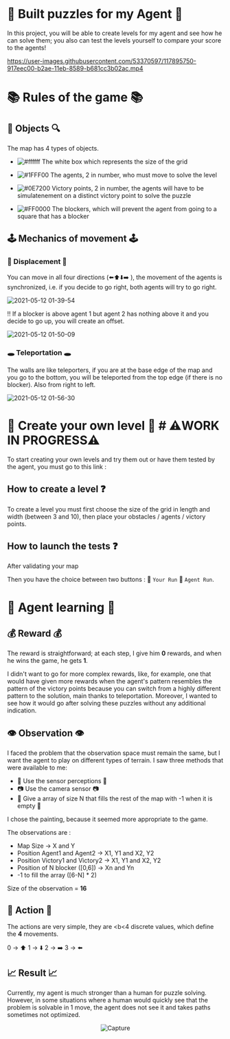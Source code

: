 # 🧩 Built puzzles for my Agent  🧩 #

In this project, you will be able to create levels for my agent and see how he can solve them; you also can test the levels yourself to compare your score to the agents! 

https://user-images.githubusercontent.com/53370597/117895750-917eec00-b2ae-11eb-8589-b681cc3b02ac.mp4



# 📚 Rules of the game 📚 #

## 🔎 Objects 🔍 ##
The map has 4 types of objects.

* ![#ffffff](https://via.placeholder.com/15/ffffff/000000?text=+) The white box which represents the size of the grid
 
* ![#1FFF00](https://via.placeholder.com/15/1FFF00/000000?text=+) The agents, 2 in number, who must move to solve the level

* ![#0E7200](https://via.placeholder.com/15/0E7200/000000?text=+) Victory points, 2 in number, the agents will have to be simulatenement on a distinct victory point to solve the puzzle

* ![#FF0000](https://via.placeholder.com/15/FF0000/000000?text=+) The blockers, which will prevent the agent from going to a square that has a blocker


## 🕹️ Mechanics of movement 🕹️ ##

### 🦿 Displacement 🦿 ###

You can move in all four directions (⬅️⬆️⬇️➡️ ), the movement of the agents is synchronized, i.e. if you decide to go right, both agents will try to go right.

![2021-05-12 01-39-54](https://user-images.githubusercontent.com/53370597/117897609-b2494080-b2b2-11eb-9f04-3181c1a6789a.gif)

‼️ If a blocker is above agent 1 but agent 2 has nothing above it and you decide to go up, you will create an offset.

![2021-05-12 01-50-09](https://user-images.githubusercontent.com/53370597/117898223-03a5ff80-b2b4-11eb-9fca-832ab417dcfa.gif)

### 🕳️ Teleportation 🕳️ ###

The walls are like teleporters, if you are at the base edge of the map and you go to the bottom, you will be teleported from the top edge (if there is no blocker).
Also from right to left.

![2021-05-12 01-56-30](https://user-images.githubusercontent.com/53370597/117898630-efaecd80-b2b4-11eb-80c5-96da0b2c706b.gif)

# 🧱 Create your own level 🧱 #  ⚠️WORK IN PROGRESS⚠️

To start creating your own levels and try them out or have them tested by the agent, you must go to this link :

## How to create a level ❓
To create a level you must first choose the size of the grid in length and width (between 3 and 10), then place your obstacles / agents / victory points.

## How to launch the tests ❓

After validating your map 


Then you have the choice between two buttons : 🔘 `Your Run`  🔘 `Agent Run`.

# 🧠 Agent learning 🧠 #

## 💰 Reward 💰 ##
The reward is straightforward; at each step, I give him <b>0</b> rewards, and when he wins the game, he gets <b>1</b>.

I didn't want to go for more complex rewards, like, for example, one that would have given more rewards when the agent's pattern resembles the pattern of the victory points because you can switch from a highly different pattern to the solution, main thanks to teleportation. Moreover, I wanted to see how it would go after solving these puzzles without any additional indication.

## 👁️ Observation 👁️ ##

I faced the problem that the observation space must remain the same, but I want the agent to play on different types of terrain. 
I saw three methods that were available to me: 

* 👀 Use the sensor perceptions 👀
* 📷 Use the camera sensor 📷
* 📝 Give a array of size N that fills the rest of the map with -1 when it is empty 📝

I chose the painting, because it seemed more appropriate to the game.

The observations are : 

* Map Size -> X and Y
* Position Agent1 and Agent2 -> X1, Y1 and X2, Y2
* Position Victory1 and Victory2 -> X1, Y1 and X2, Y2
* Position of N blocker ([0,6]) -> Xn and Yn
* -1 to fill the array ([6-N] * 2)

Size of the observation = <b>16</b>

## 🦾 Action 🦾  ##

The actions are very simple, they are <b<4</b> discrete values, which define the <b>4</b> movements.

0 -> ⬆️
1 -> ⬇️ 
2 -> ➡️
3 -> ⬅️

## 📈 Result 📈 ##

Currently, my agent is much stronger than a human for puzzle solving. However, in some situations where a human would quickly see that the problem is solvable in 1 move, the agent does not see it and takes paths sometimes not optimized.
<div align="center">
 
![Capture](https://user-images.githubusercontent.com/53370597/120885199-94d07380-c5df-11eb-892f-bc33163348a9.PNG)
 
 </div>
